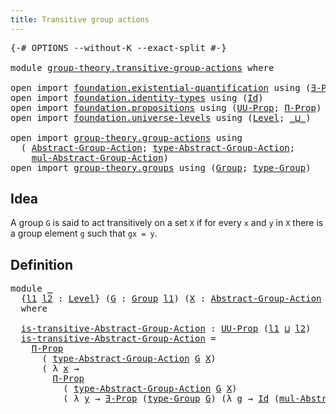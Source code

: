 ```yaml
---
title: Transitive group actions
---
```


<pre class="Agda"><a id="50" class="Symbol">{-#</a> <a id="54" class="Keyword">OPTIONS</a> <a id="62" class="Pragma">--without-K</a> <a id="74" class="Pragma">--exact-split</a> <a id="88" class="Symbol">#-}</a>

<a id="93" class="Keyword">module</a> <a id="100" href="group-theory.transitive-group-actions.html" class="Module">group-theory.transitive-group-actions</a> <a id="138" class="Keyword">where</a>

<a id="145" class="Keyword">open</a> <a id="150" class="Keyword">import</a> <a id="157" href="foundation.existential-quantification.html" class="Module">foundation.existential-quantification</a> <a id="195" class="Keyword">using</a> <a id="201" class="Symbol">(</a><a id="202" href="foundation.existential-quantification.html#1666" class="Function">∃-Prop</a><a id="208" class="Symbol">)</a>
<a id="210" class="Keyword">open</a> <a id="215" class="Keyword">import</a> <a id="222" href="foundation.identity-types.html" class="Module">foundation.identity-types</a> <a id="248" class="Keyword">using</a> <a id="254" class="Symbol">(</a><a id="255" href="foundation-core.identity-types.html#1767" class="Datatype">Id</a><a id="257" class="Symbol">)</a>
<a id="259" class="Keyword">open</a> <a id="264" class="Keyword">import</a> <a id="271" href="foundation.propositions.html" class="Module">foundation.propositions</a> <a id="295" class="Keyword">using</a> <a id="301" class="Symbol">(</a><a id="302" href="foundation-core.propositions.html#1393" class="Function">UU-Prop</a><a id="309" class="Symbol">;</a> <a id="311" href="foundation-core.propositions.html#6694" class="Function">Π-Prop</a><a id="317" class="Symbol">)</a>
<a id="319" class="Keyword">open</a> <a id="324" class="Keyword">import</a> <a id="331" href="foundation.universe-levels.html" class="Module">foundation.universe-levels</a> <a id="358" class="Keyword">using</a> <a id="364" class="Symbol">(</a><a id="365" href="Agda.Primitive.html#597" class="Postulate">Level</a><a id="370" class="Symbol">;</a> <a id="372" href="Agda.Primitive.html#810" class="Primitive Operator">_⊔_</a><a id="375" class="Symbol">)</a>

<a id="378" class="Keyword">open</a> <a id="383" class="Keyword">import</a> <a id="390" href="group-theory.group-actions.html" class="Module">group-theory.group-actions</a> <a id="417" class="Keyword">using</a>
  <a id="425" class="Symbol">(</a> <a id="427" href="group-theory.group-actions.html#1205" class="Function">Abstract-Group-Action</a><a id="448" class="Symbol">;</a> <a id="450" href="group-theory.group-actions.html#1514" class="Function">type-Abstract-Group-Action</a><a id="476" class="Symbol">;</a>
    <a id="482" href="group-theory.group-actions.html#1993" class="Function">mul-Abstract-Group-Action</a><a id="507" class="Symbol">)</a>
<a id="509" class="Keyword">open</a> <a id="514" class="Keyword">import</a> <a id="521" href="group-theory.groups.html" class="Module">group-theory.groups</a> <a id="541" class="Keyword">using</a> <a id="547" class="Symbol">(</a><a id="548" href="group-theory.groups.html#2481" class="Function">Group</a><a id="553" class="Symbol">;</a> <a id="555" href="group-theory.groups.html#2724" class="Function">type-Group</a><a id="565" class="Symbol">)</a>
</pre>
## Idea

A group `G` is said to act transitively on a set `X` if for every `x` and `y` in `X` there is a group element `g` such that `gx = y`.

## Definition

<pre class="Agda"><a id="739" class="Keyword">module</a> <a id="746" href="group-theory.transitive-group-actions.html#746" class="Module">_</a>
  <a id="750" class="Symbol">{</a><a id="751" href="group-theory.transitive-group-actions.html#751" class="Bound">l1</a> <a id="754" href="group-theory.transitive-group-actions.html#754" class="Bound">l2</a> <a id="757" class="Symbol">:</a> <a id="759" href="Agda.Primitive.html#597" class="Postulate">Level</a><a id="764" class="Symbol">}</a> <a id="766" class="Symbol">(</a><a id="767" href="group-theory.transitive-group-actions.html#767" class="Bound">G</a> <a id="769" class="Symbol">:</a> <a id="771" href="group-theory.groups.html#2481" class="Function">Group</a> <a id="777" href="group-theory.transitive-group-actions.html#751" class="Bound">l1</a><a id="779" class="Symbol">)</a> <a id="781" class="Symbol">(</a><a id="782" href="group-theory.transitive-group-actions.html#782" class="Bound">X</a> <a id="784" class="Symbol">:</a> <a id="786" href="group-theory.group-actions.html#1205" class="Function">Abstract-Group-Action</a> <a id="808" href="group-theory.transitive-group-actions.html#767" class="Bound">G</a> <a id="810" href="group-theory.transitive-group-actions.html#754" class="Bound">l2</a><a id="812" class="Symbol">)</a>
  <a id="816" class="Keyword">where</a>

  <a id="825" href="group-theory.transitive-group-actions.html#825" class="Function">is-transitive-Abstract-Group-Action</a> <a id="861" class="Symbol">:</a> <a id="863" href="foundation-core.propositions.html#1393" class="Function">UU-Prop</a> <a id="871" class="Symbol">(</a><a id="872" href="group-theory.transitive-group-actions.html#751" class="Bound">l1</a> <a id="875" href="Agda.Primitive.html#810" class="Primitive Operator">⊔</a> <a id="877" href="group-theory.transitive-group-actions.html#754" class="Bound">l2</a><a id="879" class="Symbol">)</a>
  <a id="883" href="group-theory.transitive-group-actions.html#825" class="Function">is-transitive-Abstract-Group-Action</a> <a id="919" class="Symbol">=</a>
    <a id="925" href="foundation-core.propositions.html#6694" class="Function">Π-Prop</a>
      <a id="938" class="Symbol">(</a> <a id="940" href="group-theory.group-actions.html#1514" class="Function">type-Abstract-Group-Action</a> <a id="967" href="group-theory.transitive-group-actions.html#767" class="Bound">G</a> <a id="969" href="group-theory.transitive-group-actions.html#782" class="Bound">X</a><a id="970" class="Symbol">)</a>
      <a id="978" class="Symbol">(</a> <a id="980" class="Symbol">λ</a> <a id="982" href="group-theory.transitive-group-actions.html#982" class="Bound">x</a> <a id="984" class="Symbol">→</a>
        <a id="994" href="foundation-core.propositions.html#6694" class="Function">Π-Prop</a>
          <a id="1011" class="Symbol">(</a> <a id="1013" href="group-theory.group-actions.html#1514" class="Function">type-Abstract-Group-Action</a> <a id="1040" href="group-theory.transitive-group-actions.html#767" class="Bound">G</a> <a id="1042" href="group-theory.transitive-group-actions.html#782" class="Bound">X</a><a id="1043" class="Symbol">)</a>
          <a id="1055" class="Symbol">(</a> <a id="1057" class="Symbol">λ</a> <a id="1059" href="group-theory.transitive-group-actions.html#1059" class="Bound">y</a> <a id="1061" class="Symbol">→</a> <a id="1063" href="foundation.existential-quantification.html#1666" class="Function">∃-Prop</a> <a id="1070" class="Symbol">(</a><a id="1071" href="group-theory.groups.html#2724" class="Function">type-Group</a> <a id="1082" href="group-theory.transitive-group-actions.html#767" class="Bound">G</a><a id="1083" class="Symbol">)</a> <a id="1085" class="Symbol">(λ</a> <a id="1088" href="group-theory.transitive-group-actions.html#1088" class="Bound">g</a> <a id="1090" class="Symbol">→</a> <a id="1092" href="foundation-core.identity-types.html#1767" class="Datatype">Id</a> <a id="1095" class="Symbol">(</a><a id="1096" href="group-theory.group-actions.html#1993" class="Function">mul-Abstract-Group-Action</a> <a id="1122" href="group-theory.transitive-group-actions.html#767" class="Bound">G</a> <a id="1124" href="group-theory.transitive-group-actions.html#782" class="Bound">X</a> <a id="1126" href="group-theory.transitive-group-actions.html#1088" class="Bound">g</a> <a id="1128" href="group-theory.transitive-group-actions.html#982" class="Bound">x</a><a id="1129" class="Symbol">)</a> <a id="1131" href="group-theory.transitive-group-actions.html#1059" class="Bound">y</a><a id="1132" class="Symbol">)))</a>
</pre>